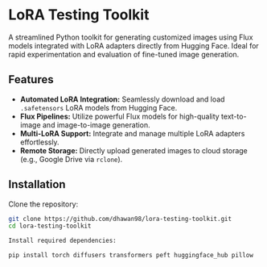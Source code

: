 # LoRA Testing Toolkit

A streamlined Python toolkit for generating customized images using Flux models integrated with LoRA adapters directly from Hugging Face. Ideal for rapid experimentation and evaluation of fine-tuned image generation.

## Features

- **Automated LoRA Integration:** Seamlessly download and load `.safetensors` LoRA models from Hugging Face.
- **Flux Pipelines:** Utilize powerful Flux models for high-quality text-to-image and image-to-image generation.
- **Multi-LoRA Support:** Integrate and manage multiple LoRA adapters effortlessly.
- **Remote Storage:** Directly upload generated images to cloud storage (e.g., Google Drive via `rclone`).

## Installation

Clone the repository:

```bash
git clone https://github.com/dhawan98/lora-testing-toolkit.git
cd lora-testing-toolkit

Install required dependencies:     

pip install torch diffusers transformers peft huggingface_hub pillow

